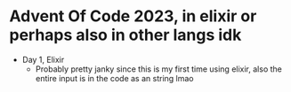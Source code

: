 # Advent Of Code 2023, in elixir or perhaps also in other langs idk
- Day 1, Elixir
  - Probably pretty janky since this is my first time using elixir, also the entire input is in the code as an string lmao